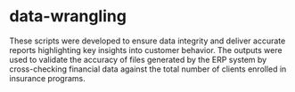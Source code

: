 # data-wrangling

These scripts were developed to ensure data integrity and deliver accurate reports highlighting key insights into customer behavior. The outputs were used to validate the accuracy of files generated by the ERP system by cross-checking financial data against the total number of clients enrolled in insurance programs.
